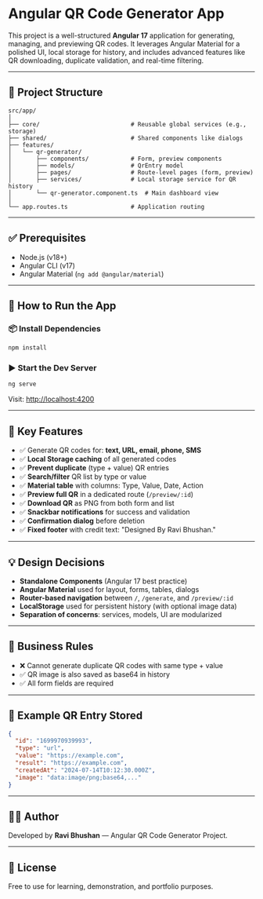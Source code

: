 
# Angular QR Code Generator App

This project is a well-structured **Angular 17** application for generating, managing, and previewing QR codes. It leverages Angular Material for a polished UI, local storage for history, and includes advanced features like QR downloading, duplicate validation, and real-time filtering.

---

## 🧱 Project Structure

```
src/app/
│
├── core/                          # Reusable global services (e.g., storage)
├── shared/                        # Shared components like dialogs
├── features/
│   └── qr-generator/
│       ├── components/            # Form, preview components
│       ├── models/                # QrEntry model
│       ├── pages/                 # Route-level pages (form, preview)
│       ├── services/              # Local storage service for QR history
│       └── qr-generator.component.ts  # Main dashboard view
│
└── app.routes.ts                  # Application routing
```

---

## ✅ Prerequisites

- Node.js (v18+)
- Angular CLI (v17)
- Angular Material (`ng add @angular/material`)

---

## 🚀 How to Run the App

### 📦 Install Dependencies

```bash
npm install
```

### ▶️ Start the Dev Server

```bash
ng serve
```

Visit: [http://localhost:4200](http://localhost:4200)

---

## 🔧 Key Features

- ✅ Generate QR codes for: **text, URL, email, phone, SMS**
- ✅ **Local Storage caching** of all generated codes
- ✅ **Prevent duplicate** (type + value) QR entries
- ✅ **Search/filter** QR list by type or value
- ✅ **Material table** with columns: Type, Value, Date, Action
- ✅ **Preview full QR** in a dedicated route (`/preview/:id`)
- ✅ **Download QR** as PNG from both form and list
- ✅ **Snackbar notifications** for success and validation
- ✅ **Confirmation dialog** before deletion
- ✅ **Fixed footer** with credit text: "Designed By Ravi Bhushan."

---

## 💡 Design Decisions

- **Standalone Components** (Angular 17 best practice)
- **Angular Material** used for layout, forms, tables, dialogs
- **Router-based navigation** between `/`, `/generate`, and `/preview/:id`
- **LocalStorage** used for persistent history (with optional image data)
- **Separation of concerns**: services, models, UI are modularized

---

## 🔐 Business Rules

- ❌ Cannot generate duplicate QR codes with same type + value
- ✅ QR image is also saved as base64 in history
- ✅ All form fields are required

---

## 📸 Example QR Entry Stored

```json
{
  "id": "1699970939993",
  "type": "url",
  "value": "https://example.com",
  "result": "https://example.com",
  "createdAt": "2024-07-14T10:12:30.000Z",
  "image": "data:image/png;base64,..."
}
```

---

## 🧑‍💻 Author

Developed by **Ravi Bhushan** — Angular QR Code Generator Project.

---

## 📜 License

Free to use for learning, demonstration, and portfolio purposes.
